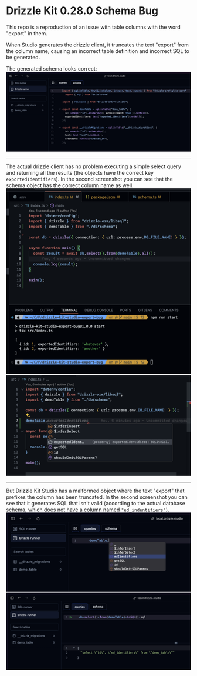 # Drizzle Kit 0.28.0 Schema Bug

This repo is a reproduction of an issue with table columns with the word "export" in them.

When Studio generates the drizzle client, it truncates the text "export" from the column name, causing an incorrect table definition and incorrect SQL to be generated.

The generated schema looks correct:
![](./assets/images/drizzle-kit-studio-schema.png)

---

The actual drizzle client has no problem executing a simple select query and returning all the results (the objects have the correct key `exportedIdentifiers`). In the second screenshot you can see that the schema object has the correct column name as well.
![](./assets/images/drizzle-orm-run-no-problem.png)
![](./assets/images/drizzle-orm-correct-columns.png)

---

But Drizzle Kit Studio has a malformed object where the text "export" that prefixes the column has been truncated. In the second screenshot you can see that it generates SQL that isn't valid (according to the actual database schema, which does not have a column named `"ed_indentifiers"`).
![](./assets/images/drizzle-kit-studio-bug.png)
![](./assets/images/drizzle-kit-studio-invalid-sql.png)